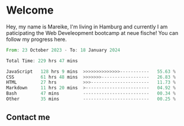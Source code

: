 # Welcome

Hey, my name is Mareike, I'm living in Hamburg and currently I am paticipating the Web Develeopment bootcamp at neue fische!
You can follow my progress here.

<!--START_SECTION:waka-->

```rust
From: 23 October 2023 - To: 18 January 2024

Total Time: 229 hrs 47 mins

JavaScript   128 hrs 9 mins  >>>>>>>>>>>>>>-----------   55.63 %
CSS          61 hrs 48 mins  >>>>>>>------------------   26.83 %
HTML         27 hrs          >>>----------------------   11.73 %
Markdown     11 hrs 20 mins  >------------------------   04.92 %
Bash         47 mins         -------------------------   00.34 %
Other        35 mins         -------------------------   00.25 %
```

<!--END_SECTION:waka-->

## Contact me



